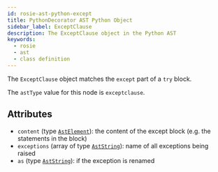 ```yaml
---
id: rosie-ast-python-except
title: PythonDecorator AST Python Object
sidebar_label: ExceptClause
description: The ExceptClause object in the Python AST
keywords:
  - rosie
  - ast
  - class definition
---
```


The `ExceptClause` object matches the `except` part of a `try` block.

The `astType` value for this node is `exceptclause`.

## Attributes

- `content` (type [`AstElement`](/docs/rosie/ast/common/rosie-ast-common-astelement)): the content of the except block (e.g. the statements in the block)
- `exceptions` (array of type [`AstString`](/docs/rosie/ast/common/rosie-ast-common-aststring)): name of all exceptions being raised
- `as` (type [`AstString`](/docs/rosie/ast/common/rosie-ast-common-aststring)): if the exception is renamed

